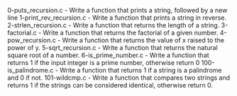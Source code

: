 0-puts_recursion.c - Write a function that prints a string, followed by a new line
1-print_rev_recursion.c - Write a function that prints a string in reverse.
2-strlen_recursion.c - Write a function that returns the length of a string.
3-factorial.c - Write a function that returns the factorial of a given number.
4-pow_recursion.c - Write a function that returns the value of x raised to the power of y.
5-sqrt_recursion.c - Write a function that returns the natural square root of a number.
6-is_prime_number.c - Write a function that returns 1 if the input integer is a prime number, otherwise return 0
100-is_palindrome.c - Write a function that returns 1 if a string is a palindrome and 0 if not.
101-wildcmp.c - Write a function that compares two strings and returns 1 if the strings can be considered identical, otherwise return 0.

